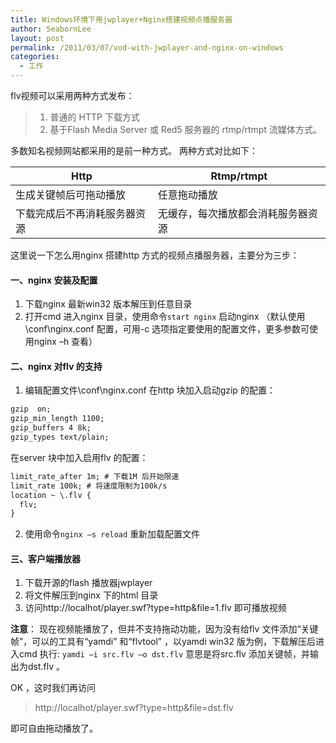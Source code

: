 ```yaml
---
title: Windows环境下用jwplayer+Nginx搭建视频点播服务器
author: SeabornLee
layout: post
permalink: /2011/03/07/vod-with-jwplayer-and-nginx-on-windows
categories:
  - 工作
--- 
```


flv视频可以采用两种方式发布：
>1. 普通的 HTTP 下载方式
>2. 基于Flash Media Server 或 Red5 服务器的 rtmp/rtmpt 流媒体方式。
 
多数知名视频网站都采用的是前一种方式。
两种方式对比如下：    
    
| Http                   |             Rtmp/rtmpt       |
-------------------------|------------------------------|
| 生成关键帧后可拖动播放     | 任意拖动播放                   |
| 下载完成后不再消耗服务器资源 | 无缓存，每次播放都会消耗服务器资源 |
 
这里说一下怎么用nginx 搭建http 方式的视频点播服务器，主要分为三步：

#### 一、nginx 安装及配置

1. 下载nginx 最新win32 版本解压到任意目录
2. 打开cmd 进入nginx 目录，使用命令`start nginx` 启动nginx （默认使用\conf\nginx.conf 配置，可用-c 选项指定要使用的配置文件，更多参数可使用nginx –h 查看）

#### 二、nginx 对flv 的支持

1. 编辑配置文件\conf\nginx.conf
在http 块加入启动gzip 的配置：
```apache
gzip  on;
gzip_min_length 1100;
gzip_buffers 4 8k;
gzip_types text/plain;
```
在server 块中加入启用flv 的配置：
```apache
limit_rate_after 1m; # 下载1M 后开始限速
limit_rate 100k; # 将速度限制为100k/s
location ~ \.flv {
  flv;
}
```
	
2. 使用命令`nginx –s reload` 重新加载配置文件

#### 三、客户端播放器

1. 下载开源的flash 播放器jwplayer
2. 将文件解压到nginx 下的html 目录
3. 访问http://localhot/player.swf?type=http&file=1.flv 即可播放视频
 
**注意**：
现在视频能播放了，但并不支持拖动功能，因为没有给flv 文件添加“关键帧”，可以的工具有“yamdi” 和“flvtool” ，以yamdi win32 版为例，下载解压后进入cmd 执行:
`yamdi –i src.flv –o dst.flv`
意思是将src.flv 添加关键帧，并输出为dst.flv 。

OK ，这时我们再访问
>http://localhot/player.swf?type=http&file=dst.flv 

即可自由拖动播放了。
